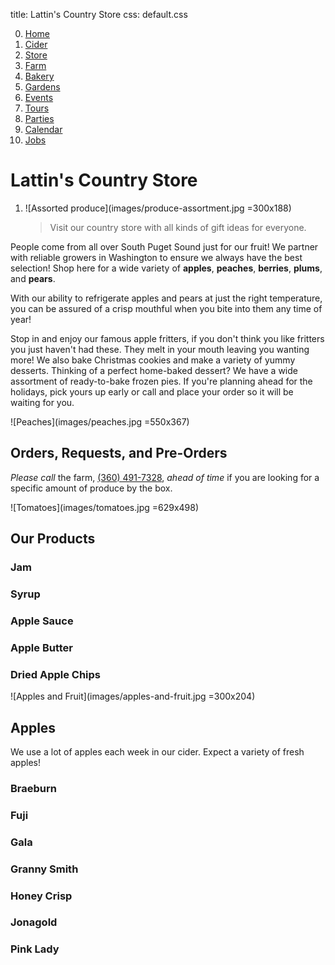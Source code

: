 title: Lattin's Country Store
css: default.css

0. [Home](index.html)
1. [Cider](cider.html)
2. [Store](store.html)
3. [Farm](farm.html)
4. [Bakery](bakery.html)
5. [Gardens](gardens.html)
6. [Events](events.html)
7. [Tours](tours.html)
8. [Parties](parties.html)
9. [Calendar](calendar.html)
10. [Jobs](jobs.html)

# Lattin's Country Store

1. ![Assorted produce](images/produce-assortment.jpg =300x188)

    > Visit our country store with all kinds of gift ideas for everyone.

People come from all over South Puget Sound just for our fruit!
We partner with reliable growers in Washington to ensure we always have the best selection!
Shop here for a wide variety of **apples**, **peaches**, **berries**, **plums**, and **pears**.

With our ability to refrigerate apples and pears at just the right temperature, you can be assured of a crisp mouthful when you bite into them any time of year!

Stop in and enjoy our famous apple fritters, if you don't think you like fritters you just haven't had these.
They melt in your mouth leaving you wanting more!
We also bake Christmas cookies and make a variety of yummy desserts.
Thinking of a perfect home-baked dessert?
We have a wide assortment of ready-to-bake frozen pies.
If you're planning ahead for the holidays, pick yours up early or call and place your order so it will be waiting for you.

![Peaches](images/peaches.jpg =550x367)

## Orders, Requests, and Pre-Orders

*Please call* the farm, [(360) 491-7328](tel:+1-360-491-7328), *ahead of time* if you are looking for a specific amount of produce by the box.

![Tomatoes](images/tomatoes.jpg =629x498)

## Our Products

### Jam

### Syrup

### Apple Sauce

### Apple Butter

### Dried Apple Chips

![Apples and Fruit](images/apples-and-fruit.jpg =300x204)

## Apples

We use a lot of apples each week in our cider.
Expect a variety of fresh apples!

### Braeburn

### Fuji

### Gala

### Granny Smith

### Honey Crisp

### Jonagold

### Pink Lady

